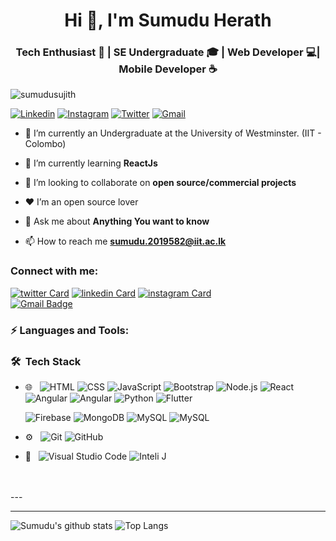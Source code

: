 <h1 align="center">Hi 👋, I'm Sumudu Herath</h1>
<h3 align="center">Tech Enthusiast 🐧 | SE Undergraduate 🎓 | Web Developer 💻| Mobile Developer ☕</h3>

<p align="left"> <img src="https://komarev.com/ghpvc/?username=sumudusujith&color=brightgreen" alt="sumudusujith" /> </p>


[![Linkedin](https://img.shields.io/badge/-CONNECT-blue?style=for-the-badge&logo=Linkedin&link=https://www.linkedin.com/in/sumudusujith/)](https://www.linkedin.com/in/sumudusujith/)
[![Instagram](https://img.shields.io/badge/-Follow-blue?style=for-the-badge&logo=Instagram&link=https://instagram.com/sujith_herath/)](https://instagram.com/sujith_herath/)
[![Twitter](https://img.shields.io/badge/-Follow-blue?style=for-the-badge&logo=Twitter&link=https://twitter.com/sumudu_sujith/)](https://twitter.com/sumudu_sujith/)
[![Gmail](https://img.shields.io/badge/-E-Mail-blue?style=for-the-badge&logo=Gmail&link=mailto:sumudu.2019582@iit.ac.lk)](mailto:sumudu.2019582@iit.ac.lk)


- 🔭 I’m currently an Undergraduate at the University of Westminster. (IIT - Colombo)

- 🌱 I’m currently learning **ReactJs**

- 👯 I’m looking to collaborate on **open source/commercial projects**

- ❤ I’m an open source lover

- 💬 Ask me about **Anything You want to know**

- 📫 How to reach me **sumudu.2019582@iit.ac.lk**

### Connect with me:

[![twitter Card](https://img.icons8.com/color/28/000000/twitter.png)](https://twitter.com/sumudu_sujith)
[![linkedin Card](https://img.icons8.com/color/28/000000/linkedin.png)](https://www.linkedin.com/in/sumudusujith)
[![instagram Card](https://img.icons8.com/fluent/28/000000/instagram-new.png)](https://www.instagram.com/sujith_herath/)<br>
[![Gmail Badge](https://img.shields.io/badge/-sumudu.2019582@iit.ac.lk-c14438?style=flat-square&logo=Gmail&logoColor=white&link=mailto:sumudu.2019582@iit.ac.lk)](mailto:sumudu.2019582@iit.ac.lk)
<br />

### ⚡ Languages and Tools:

### 🛠 &nbsp;Tech Stack

- 🌐 &nbsp;
  ![HTML](https://img.shields.io/badge/-HTML-333333?style=flat&logo=HTML5)
  ![CSS](https://img.shields.io/badge/-CSS-333333?style=flat&logo=CSS3&logoColor=1572B6)
  ![JavaScript](https://img.shields.io/badge/-JavaScript-333333?style=flat&logo=javascript)
  ![Bootstrap](https://img.shields.io/badge/-Bootstrap-333333?style=flat&logo=bootstrap&logoColor=563D7C)
  ![Node.js](https://img.shields.io/badge/-Node.js-333333?style=flat&logo=node.js)
  ![React](https://img.shields.io/badge/-React-333333?style=flat&logo=react)
  ![Angular](https://img.shields.io/badge/-Angular-333333?style=flat&logo=angular)
  ![Angular](https://img.shields.io/badge/-Angular-333333?style=flat&logo=angular)
  ![Python](https://img.shields.io/badge/-Angular-333333?style=flat&logo=angular)
  ![Flutter](https://img.shields.io/badge/-Flutter-333333?style=flat&logo=flutter)


  ![Firebase](https://img.shields.io/badge/-Firebase-333333?style=flat&logo=firebase)
  ![MongoDB](https://img.shields.io/badge/-MongoDB-333333?style=flat&logo=mongodb)
  ![MySQL](https://img.shields.io/badge/-MySQL-333333?style=flat&logo=mysql)
  ![MySQL](https://img.shields.io/badge/-MySQL-333333?style=flat&logo=mysql)


- ⚙️ &nbsp;
  ![Git](https://img.shields.io/badge/-Git-333333?style=flat&logo=git)
  ![GitHub](https://img.shields.io/badge/-GitHub-333333?style=flat&logo=github)
 
- 🔧 &nbsp;
  ![Visual Studio Code](https://img.shields.io/badge/-Visual%20Studio%20Code-333333?style=flat&logo=visual-studio-code&logoColor=007ACC)
  ![Inteli J](https://img.shields.io/badge/-Inteli%20J-333333?style=flat&logo=Inteli-J&logoColor=007ACC)


<br />
<br />
---

---
![Sumudu's github stats](https://github-readme-stats.vercel.app/api?username=sumudusujith&layout=compact&langs_count=8&theme=dark)
![Top Langs](https://github-readme-stats.vercel.app/api/top-langs/?username=sumudusujith&layout=compact&langs_count=8&theme=dark)
